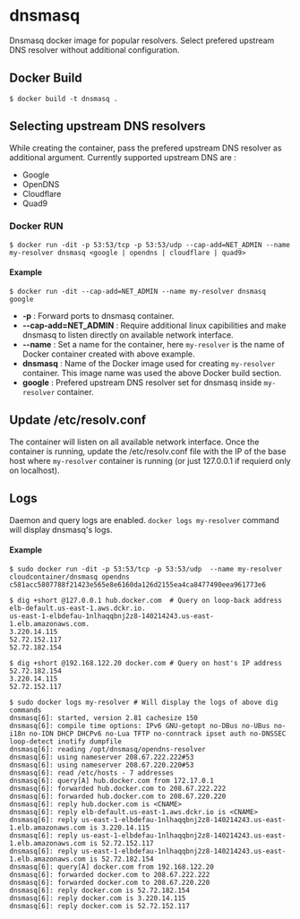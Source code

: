 # dnsmasq
Dnsmasq docker image for popular resolvers.
Select prefered upstream DNS resolver without additional configuration.

## Docker Build
```
$ docker build -t dnsmasq .
```

## Selecting upstream DNS resolvers
While creating the container, pass the prefered upstream DNS resolver as additional argument.
Currently supported upstream DNS are :
- Google
- OpenDNS
- Cloudflare
- Quad9

### Docker RUN
```
$ docker run -dit -p 53:53/tcp -p 53:53/udp --cap-add=NET_ADMIN --name my-resolver dnsmasq <google | opendns | cloudflare | quad9>
```

#### Example
```
$ docker run -dit --cap-add=NET_ADMIN --name my-resolver dnsmasq google
```
- **-p** : Forward ports to dnsmasq container.
- **--cap-add=NET_ADMIN** : Require additional linux capibilities and make dnsmasq to listen directly on available network interface.
- **--name** : Set a name for the container, here `my-resolver` is the name of Docker container created with above example.
- **dnsmasq** : Name of the Docker image used for creating `my-resolver` container. This image name was used the above Docker build section.
- **google** : Prefered upstream DNS resolver set for dnsmasq inside `my-resolver` container.

## Update /etc/resolv.conf
The container will listen on all available network interface.
Once the container is running, update the /etc/resolv.conf file with the IP of the base host where `my-resolver` container is running (or just 127.0.0.1 if requierd only on localhost).

## Logs
Daemon and query logs are enabled. `docker logs my-resolver` command will display dnsmasq's logs.

#### Example
```
$ sudo docker run -dit -p 53:53/tcp -p 53:53/udp  --name my-resolver cloudcontainer/dnsmasq opendns
c581acc5807788f21423e565e8e6160da126d2155ea4ca8477490eea961773e6

$ dig +short @127.0.0.1 hub.docker.com  # Query on loop-back address
elb-default.us-east-1.aws.dckr.io.
us-east-1-elbdefau-1nlhaqqbnj2z8-140214243.us-east-1.elb.amazonaws.com.
3.220.14.115
52.72.152.117
52.72.182.154

$ dig +short @192.168.122.20 docker.com # Query on host's IP address
52.72.182.154
3.220.14.115
52.72.152.117

$ sudo docker logs my-resolver # Will display the logs of above dig commands
dnsmasq[6]: started, version 2.81 cachesize 150
dnsmasq[6]: compile time options: IPv6 GNU-getopt no-DBus no-UBus no-i18n no-IDN DHCP DHCPv6 no-Lua TFTP no-conntrack ipset auth no-DNSSEC loop-detect inotify dumpfile
dnsmasq[6]: reading /opt/dnsmasq/opendns-resolver
dnsmasq[6]: using nameserver 208.67.222.222#53
dnsmasq[6]: using nameserver 208.67.220.220#53
dnsmasq[6]: read /etc/hosts - 7 addresses
dnsmasq[6]: query[A] hub.docker.com from 172.17.0.1
dnsmasq[6]: forwarded hub.docker.com to 208.67.222.222
dnsmasq[6]: forwarded hub.docker.com to 208.67.220.220
dnsmasq[6]: reply hub.docker.com is <CNAME>
dnsmasq[6]: reply elb-default.us-east-1.aws.dckr.io is <CNAME>
dnsmasq[6]: reply us-east-1-elbdefau-1nlhaqqbnj2z8-140214243.us-east-1.elb.amazonaws.com is 3.220.14.115
dnsmasq[6]: reply us-east-1-elbdefau-1nlhaqqbnj2z8-140214243.us-east-1.elb.amazonaws.com is 52.72.152.117
dnsmasq[6]: reply us-east-1-elbdefau-1nlhaqqbnj2z8-140214243.us-east-1.elb.amazonaws.com is 52.72.182.154
dnsmasq[6]: query[A] docker.com from 192.168.122.20
dnsmasq[6]: forwarded docker.com to 208.67.222.222
dnsmasq[6]: forwarded docker.com to 208.67.220.220
dnsmasq[6]: reply docker.com is 52.72.182.154
dnsmasq[6]: reply docker.com is 3.220.14.115
dnsmasq[6]: reply docker.com is 52.72.152.117
```
